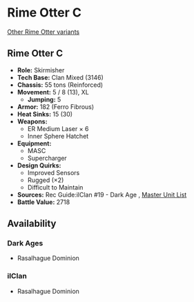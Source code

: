 # Rime Otter C 

[Other Rime Otter variants](../rime_otter.md) 

## Rime Otter C 

- **Role:** Skirmisher 
- **Tech Base:** Clan Mixed (3146) 
- **Chassis:** 55 tons (Reinforced) 
- **Movement:** 5 / 8 (13), XL 
  - **Jumping:** 5 
- **Armor:** 182 (Ferro Fibrous) 
- **Heat Sinks:** 15 (30) 
- **Weapons:** 
  - ER Medium Laser × 6 
  - Inner Sphere Hatchet 
- **Equipment:** 
  - MASC 
  - Supercharger 
- **Design Quirks:** 
  - Improved Sensors 
  - Rugged (×2) 
  - Difficult to Maintain 
- **Sources:** Rec Guide:ilClan #19 - Dark Age , [Master Unit List](http://masterunitlist.info/Unit/Details/8312) 
- **Battle Value:** 2718 

## Availability 

### Dark Ages 

- Rasalhague Dominion 

### ilClan 

- Rasalhague Dominion 

